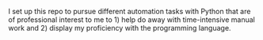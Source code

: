 I set up this repo to pursue different automation tasks with Python that are of professional interest to me to 1) help do away with time-intensive manual work and 2) display my proficiency with the programming language.
